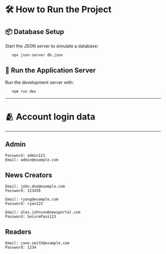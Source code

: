 # 🛠️ How to Run the Project



## 📦 **Database Setup**
Start the JSON server to simulate a database:
   ```bash
      npx json-server db.json
   ```


## 🚀 **Run the Application Server**
Run the development server with:
   ```bash
      npm run dev
   ```

---
# 🫂 Account login data

---

##  **Admin**
`Password: admin123` <br>
`Email: admin@example.com`

##  **News Creators**
`Email: john.doe@example.com`<br>
`Password: 123456`

`Email: ryang@example.com`<br>
`Password: ryan123`

`Email: alex.johnson@newsportal.com`<br>
`Password: SecurePass123`

##  **Readers**
`Email: jane.smith@example.com` <br>
`Password: 1234`




